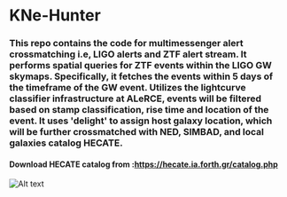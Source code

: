 # KNe-Hunter
### This repo contains the code for multimessenger alert crossmatching i.e, LIGO alerts and ZTF alert stream. It performs spatial queries for ZTF events within the LIGO GW skymaps. Specifically, it fetches the events within 5 days of the timeframe of the GW event. Utilizes the lightcurve classifier infrastructure at ALeRCE, events will be filtered based on stamp classification, rise time and location of the event. It uses 'delight' to assign host galaxy location, which will be further crossmatched with NED, SIMBAD, and local galaxies catalog HECATE.
#### Download HECATE catalog from :https://hecate.ia.forth.gr/catalog.php

<img src="/home/mayhem/skymap.jpg" alt="Alt text" title="crossmatched events">
